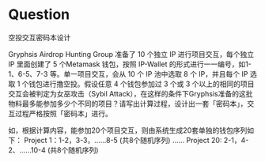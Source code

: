 # Question
空投交互密码本设计
    
Gryphsis Airdrop Hunting Group 准备了 10 个独立 IP 进行项目交互，每个独立 IP 里面创建了 5 个Metamask 钱包，按照 IP-Wallet 的形式进行一一编号，如1-1、6-5、7-3 等。单一项目交互，会从 10 个 IP 池中选取 8 个 IP，并且每个 IP 选取 1 个钱包进行撸空投。假设任意 4 个钱包参加过 3 个或 3 个以上的相同的项目交互会被判定为女巫攻击（Sybil Attack），在这样的条件下Gryphsis准备的这批物料最多能参加多少个不同的项目？请写出计算过程，设计出一套「密码本」，交互过程严格按照「密码本」进行。
    
如，根据计算内容，能参加20个项目交互，则由系统生成20套单独的钱包序列如下：
Project 1：1-2，3-3，......8-5 (共8个随机序列)
......
Project 20: 2-1，4-2、......10-4 (共8个随机序列)
